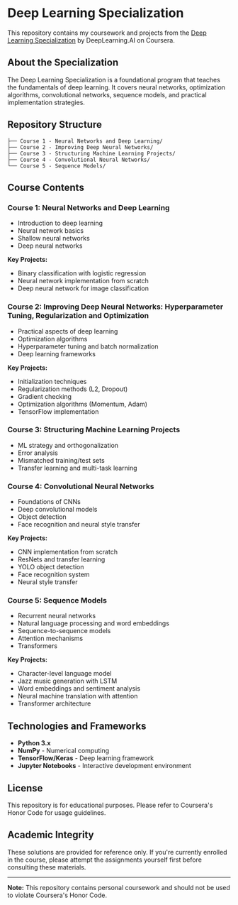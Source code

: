 # Deep Learning Specialization

This repository contains my coursework and projects from the [Deep Learning Specialization](https://www.deeplearning.ai/courses/deep-learning-specialization/) by DeepLearning.AI on Coursera.

## About the Specialization

The Deep Learning Specialization is a foundational program that teaches the fundamentals of deep learning. It covers neural networks, optimization algorithms, convolutional networks, sequence models, and practical implementation strategies.

## Repository Structure

```
├── Course 1 - Neural Networks and Deep Learning/
├── Course 2 - Improving Deep Neural Networks/
├── Course 3 - Structuring Machine Learning Projects/
├── Course 4 - Convolutional Neural Networks/
└── Course 5 - Sequence Models/
```

## Course Contents

### Course 1: Neural Networks and Deep Learning
- Introduction to deep learning
- Neural network basics
- Shallow neural networks
- Deep neural networks

**Key Projects:**
- Binary classification with logistic regression
- Neural network implementation from scratch
- Deep neural network for image classification

### Course 2: Improving Deep Neural Networks: Hyperparameter Tuning, Regularization and Optimization
- Practical aspects of deep learning
- Optimization algorithms
- Hyperparameter tuning and batch normalization
- Deep learning frameworks

**Key Projects:**
- Initialization techniques
- Regularization methods (L2, Dropout)
- Gradient checking
- Optimization algorithms (Momentum, Adam)
- TensorFlow implementation

### Course 3: Structuring Machine Learning Projects
- ML strategy and orthogonalization
- Error analysis
- Mismatched training/test sets
- Transfer learning and multi-task learning

### Course 4: Convolutional Neural Networks
- Foundations of CNNs
- Deep convolutional models
- Object detection
- Face recognition and neural style transfer

**Key Projects:**
- CNN implementation from scratch
- ResNets and transfer learning
- YOLO object detection
- Face recognition system
- Neural style transfer

### Course 5: Sequence Models
- Recurrent neural networks
- Natural language processing and word embeddings
- Sequence-to-sequence models
- Attention mechanisms
- Transformers

**Key Projects:**
- Character-level language model
- Jazz music generation with LSTM
- Word embeddings and sentiment analysis
- Neural machine translation with attention
- Transformer architecture

## Technologies and Frameworks

- **Python 3.x**
- **NumPy** - Numerical computing
- **TensorFlow/Keras** - Deep learning framework
- **Jupyter Notebooks** - Interactive development environment

## License

This repository is for educational purposes. Please refer to Coursera's Honor Code for usage guidelines.

## Academic Integrity

These solutions are provided for reference only. If you're currently enrolled in the course, please attempt the assignments yourself first before consulting these materials.

---

**Note:** This repository contains personal coursework and should not be used to violate Coursera's Honor Code.
